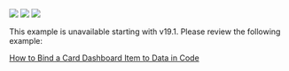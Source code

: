 <!-- default badges list -->
![](https://img.shields.io/endpoint?url=https://codecentral.devexpress.com/api/v1/VersionRange/128580760/19.1.3%2B)
[![](https://img.shields.io/badge/Open_in_DevExpress_Support_Center-FF7200?style=flat-square&logo=DevExpress&logoColor=white)](https://supportcenter.devexpress.com/ticket/details/E4770)
[![](https://img.shields.io/badge/📖_How_to_use_DevExpress_Examples-e9f6fc?style=flat-square)](https://docs.devexpress.com/GeneralInformation/403183)
<!-- default badges end -->
This example is unavailable starting with v19.1. Please review the following example:

[How to Bind a Card Dashboard Item to Data in Code](https://github.com/DevExpress-Examples/how-to-bind-a-card-dashboard-item-to-data-in-code)
